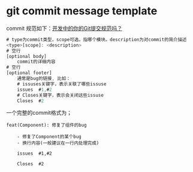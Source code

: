 # git commit message template
commit 规范如下：[开发中的你的Git提交规范吗？](https://segmentfault.com/a/1190000039056198)
```js
# type为commit类型，scope可选，指哪个模块。description为对commit的简介描述
<type>[scope]: <description>
# 空行
[optional body]
    commit的详细内容
# 空行
[optional footer]
    通常是bug的链接, 比如：
    # issuses关键字，表示关联了哪些issuse
    issues  #1,#2
    # Closes关键字，表示会关闭这些issuse
    Closes  #2 
```

一个完整的commit格式为；

```
feat(Component): 修复了组件的bug

    - 修复了Component的某个bug
    - 换行内容(一般建议在一行内处理完成)

    issues  #1,#2

    Closes  #2
```
